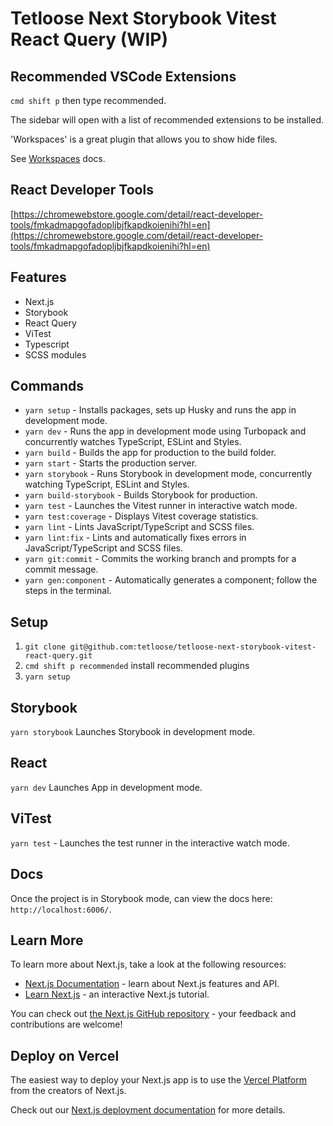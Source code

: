 # Tetloose Next Storybook Vitest React Query (WIP)

## Recommended VSCode Extensions

`cmd shift p` then type recommended.

The sidebar will open with a list of recommended extensions to be installed.

'Workspaces' is a great plugin that allows you to show hide files.

See [Workspaces](https://marketplace.visualstudio.com/items?itemName=Fooxly.workspace) docs.

## React Developer Tools

[https://chromewebstore.google.com/detail/react-developer-tools/fmkadmapgofadopljbjfkapdkoienihi?hl=en](https://chromewebstore.google.com/detail/react-developer-tools/fmkadmapgofadopljbjfkapdkoienihi?hl=en)

## Features

- Next.js
- Storybook
- React Query
- ViTest
- Typescript
- SCSS modules

## Commands

- `yarn setup` - Installs packages, sets up Husky and runs the app in development mode.
- `yarn dev` - Runs the app in development mode using Turbopack and concurrently watches TypeScript, ESLint and Styles.
- `yarn build` - Builds the app for production to the build folder.
- `yarn start` - Starts the production server.
- `yarn storybook` - Runs Storybook in development mode, concurrently watching TypeScript, ESLint and Styles.
- `yarn build-storybook` - Builds Storybook for production.
- `yarn test` - Launches the Vitest runner in interactive watch mode.
- `yarn test:coverage` - Displays Vitest coverage statistics.
- `yarn lint` - Lints JavaScript/TypeScript and SCSS files.
- `yarn lint:fix` - Lints and automatically fixes errors in JavaScript/TypeScript and SCSS files.
- `yarn git:commit` - Commits the working branch and prompts for a commit message.
- `yarn gen:component` - Automatically generates a component; follow the steps in the terminal.

## Setup

1. `git clone git@github.com:tetloose/tetloose-next-storybook-vitest-react-query.git`
2. `cmd shift p recommended` install recommended plugins
3. `yarn setup`

## Storybook

`yarn storybook` Launches Storybook in development mode.

## React

`yarn dev` Launches App in development mode.

## ViTest

`yarn test` - Launches the test runner in the interactive watch mode.

## Docs

Once the project is in Storybook mode, can view the docs here: `http://localhost:6006/`.

## Learn More

To learn more about Next.js, take a look at the following resources:

- [Next.js Documentation](https://nextjs.org/docs) - learn about Next.js features and API.
- [Learn Next.js](https://nextjs.org/learn) - an interactive Next.js tutorial.

You can check out [the Next.js GitHub repository](https://github.com/vercel/next.js) - your feedback and contributions are welcome!

## Deploy on Vercel

The easiest way to deploy your Next.js app is to use the [Vercel Platform](https://vercel.com/new?utm_medium=default-template&filter=next.js&utm_source=create-next-app&utm_campaign=create-next-app-readme) from the creators of Next.js.

Check out our [Next.js deployment documentation](https://nextjs.org/docs/app/building-your-application/deploying) for more details.
